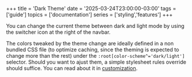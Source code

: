 +++
title = 'Dark Theme'
date = '2025-03-24T23:00:00-03:00'
tags = ['guide']
topics = ['documentation']
series = ['styling','features']
+++

You can change the current theme between dark and light mode by using the switcher icon at the right of the navbar.

The colors tweaked by the theme change are ideally defined in a non bundled CSS file (to optimize caching, since the theming is expected to change more than the rest) under the `:root[color-scheme^='dark/light']` selector. Should you want to ajust them, a simple stylesheet rules override should suffice. You can read about it in [customization](/features/customization).
